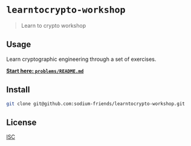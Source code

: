# `learntocrypto-workshop`

> Learn to crypto workshop

## Usage

Learn cryptographic engineering through a set of exercises.

[**Start here: `problems/README.md`**](problems/README.md)

## Install

```sh
git clone git@github.com:sodium-friends/learntocrypto-workshop.git
```

## License

[ISC](LICENSE)
